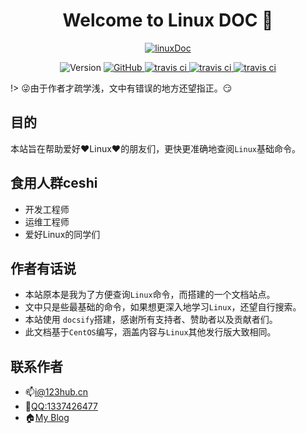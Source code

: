 <h1 align="center">Welcome to Linux DOC 👋</h1>
<p align="center">
  <a href="https://doc.xxwiki.com">
    <img alt="linuxDoc" src="https://image.lvzhenye.club/github/doc/logo-2.jpg">
  </a>
</p>
<p align="center">
  <img alt="Version" src="https://img.shields.io/badge/version-0.1.0-blue.svg?cacheSeconds=2592000" />
   <a href="https://github.com/Aye-hub/1mi?icon=github&color=4ab8a1">
    <img alt="GitHub" src="https://img.shields.io/badge/github-Aye--Hub-red" target="_blank" />
  </a>
  <a href='https://juejin.im/user/5d424a9a51882530e241ff83' target="_blank" alt='travis ci'>
  <img alt='travis ci' src='https://img.shields.io/badge/%E6%8E%98%E9%87%91-%E9%98%BF%E4%B8%9A-blue'>
  </a>
   <a href='https://dev.tencent.com/u/lvzhy/p/Linux' target="_blank" alt='travis ci'>
  <img alt='travis ci' src='https://img.shields.io/badge/Coding-lvzhy-orange'>
  </a>
   <a href='https://www.lvzhenye.club' target="_blank" alt='travis ci'>
  <img alt='travis ci' src='https://img.shields.io/badge/blog-%E9%98%BF%E4%B8%9AHub-yellowgreen'>
  </a>
</p>


!> :stuck_out_tongue_winking_eye:由于作者才疏学浅，文中有错误的地方还望指正。:smirk:

## 目的
本站旨在帮助爱好:heart:Linux:heart:的朋友们，更快更准确地查阅`Linux`基础命令。

## 食用人群ceshi
- 开发工程师
- 运维工程师
- 爱好Linux的同学们

## 作者有话说
- 本站原本是我为了方便查询`Linux`命令，而搭建的一个文档站点。
- 文中只是些最基础的命令，如果想更深入地学习`Linux`，还望自行搜索。
- 本站使用 `docsify`搭建，感谢所有支持者、赞助者以及贡献者们。
- 此文档基于`CentOS`编写，涵盖内容与`Linux`其他发行版大致相同。

## 联系作者
* 📫[i@123hub.cn](mailto:i@123hub.cn)
* :iphone:[QQ:1337426477](http://wpa.qq.com/msgrd?v=3&uin=1337426477&site=qq&menu=yes)
* 🏠[My Blog](https://www.lvzhenye.club)

